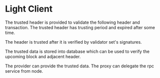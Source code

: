 # Light Client

The trusted header is provided to validate the following header and transaction. The trusted header has trusting period and expired after some time.

The header is trusted after it is verified by validator set's signatures.

The trusted data is stored into database which can be used to verify the upcoming block and adjacent header. 

The provider can provide the trusted data. The proxy can delegate the rpc service from node.

